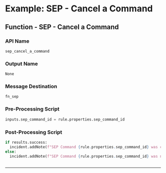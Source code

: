 <!--
    DO NOT MANUALLY EDIT THIS FILE
    THIS FILE IS AUTOMATICALLY GENERATED WITH resilient-sdk codegen
-->

# Example: SEP - Cancel a Command

## Function - SEP - Cancel a Command

### API Name
`sep_cancel_a_command`

### Output Name
`None`

### Message Destination
`fn_sep`

### Pre-Processing Script
```python
inputs.sep_command_id = rule.properties.sep_command_id
```

### Post-Processing Script
```python
if results.success:
  incident.addNote(f"SEP Command {rule.properties.sep_command_id} was canceled")
else:
  incident.addNote(f"SEP Command {rule.properties.sep_command_id} was not canceled. Reason: {results.reason}")
  
```

---

